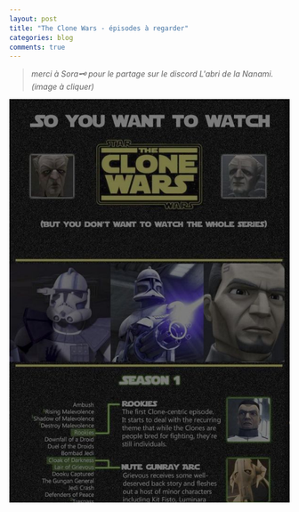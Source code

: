 ```yaml
---
layout: post
title: "The Clone Wars - épisodes à regarder"
categories: blog
comments: true
---
```


> *merci à Sora🗝 pour le partage sur le discord L'abri de la Nanami. (image à cliquer)*

[![folio](https://github.com/homeostasie/bouquins/raw/master/_pics/blog/2023/sw-cw-pt.jpg)](https://github.com/homeostasie/bouquins/raw/master/_pics/blog/2023/sw-cw.jpg)
